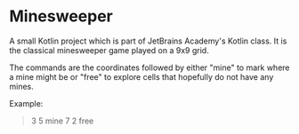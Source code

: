 # Minesweeper
A small Kotlin project which is part of JetBrains Academy's Kotlin class. It is the classical minesweeper game played on a 9x9 grid.

The commands are the coordinates followed by either "mine" to mark where a mine might be or "free" to explore cells that hopefully do not have any mines.

Example:
> 3 5 mine
> 7 2 free

